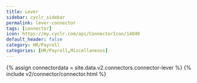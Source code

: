 ```yaml
---
title: Lever
sidebar: cyclr_sidebar
permalink: lever-connector
tags: [connector]
icon: https://my.cyclr.com/api/ConnectorIcon/14040
default_header: false
category: HR/Payroll
categories: [HR/Payroll,Miscellaneous]
---
```

{% assign connectordata = site.data.v2.connectors.connector-lever %}
{% include v2/connector/connector.html %}	